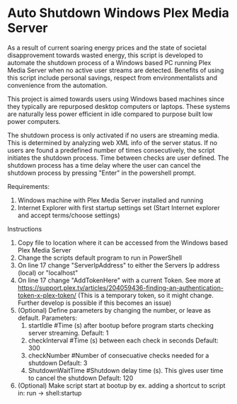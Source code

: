 # Auto Shutdown Windows Plex Media Server
As a result of current soaring energy prices and the state of societal disapprovement towards wasted energy, this script is developed to automate the shutdown process of a  Windows based PC running Plex Media Server when no active user streams are detected. Benefits of using this script include personal savings, respect from environmentalists and convenience from the automation.

This project is aimed towards users using Windows based machines since they typically are repurposed desktop computers or laptops. These systems are naturally less power efficient in idle compared to purpose built low power computers.

The shutdown process is only activated if no users are streaming media. This is determined by analyzing web XML info of the server status. If no users are found a predefined number of times consecutively, the script initiates the shutdown process. Time between checks are user defined. The shutdown process has a time delay where the user can cancel the shutdown process by pressing "Enter" in the powershell prompt. 


Requirements:
1.  Windows machine with Plex Media Server installed and running
2.  Internet Explorer with first startup settings set (Start Internet explorer and accept terms/choose settings)

Instructions
1.  Copy file to location where it can be accessed from the Windows based Plex Media Server 
2.  Change the scripts default program to run in PowerShell
3.  On line 17 change "ServerIpAddress" to either the Servers Ip address (local) or "localhost"
4.  On line 17 change "AddTokenHere" with a current Token. See more at https://support.plex.tv/articles/204059436-finding-an-authentication-token-x-plex-token/
    (This is a temporary token, so it might change. Further develop is possible if this becomes an issue)
5.  (Optional) Define parameters by changing the number, or leave as default. 
    Parameters:
      1.  startIdle         #Time (s) after bootup before program starts checking server streaming. Default: 1
      2.  checkInterval     #Time (s) between each check in seconds                                 Default: 300
      3.  checkNumber       #Number of consecuative checks needed for a shutdown                    Default: 3
      4.  ShutdownWaitTime  #Shutdown delay time (s). This gives user time to cancel the shutdown   Default: 120
6.  (Optional) Make script start at bootup by ex. adding a shortcut to script in: run -> shell:startup

  
